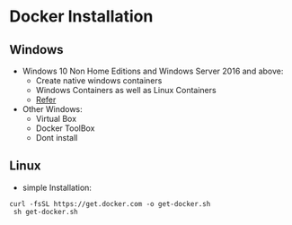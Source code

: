 # Docker Installation

## Windows

* Windows 10 Non Home Editions and Windows Server 2016 and above:
    * Create native windows containers
    * Windows Containers as well as Linux Containers
    * [Refer](https://docs.docker.com/docker-for-windows/install/)
* Other Windows:
    * Virtual Box
    * Docker ToolBox
    * Dont install

## Linux
* simple Installation:
```
curl -fsSL https://get.docker.com -o get-docker.sh
 sh get-docker.sh
```
